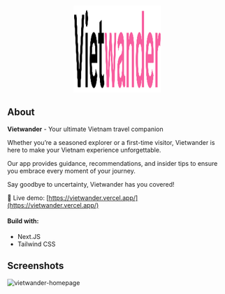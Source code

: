 <p align="center">
<img src="/documentation_images/vietwander-logo.svg" alt="vietwander-logo" 
width="200" height="200">
</p>

## About

**Vietwander** - Your ultimate Vietnam travel companion

Whether you’re a seasoned explorer or a first-time visitor, Vietwander is here to make your Vietnam experience unforgettable.

Our app provides guidance, recommendations, and insider tips to ensure you embrace every moment of your journey.

Say goodbye to uncertainty, Vietwander has you covered!

🚀 Live demo: [https://vietwander.vercel.app/](https://vietwander.vercel.app/)

#### Build with:

- Next.JS
- Tailwind CSS

## Screenshots

![vietwander-homepage](/documentation_images/vietwander-homepage.png)
